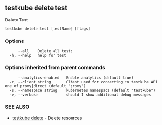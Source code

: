 ## testkube delete test

Delete Test

```
testkube delete test [testName] [flags]
```

### Options

```
      --all    Delete all tests
  -h, --help   help for test
```

### Options inherited from parent commands

```
      --analytics-enabled   Enable analytics (default true)
  -c, --client string       Client used for connecting to testkube API one of proxy|direct (default "proxy")
  -s, --namespace string    kubernetes namespace (default "testkube")
  -v, --verbose             should I show additional debug messages
```

### SEE ALSO

* [testkube delete](testkube_delete.md)	 - Delete resources

